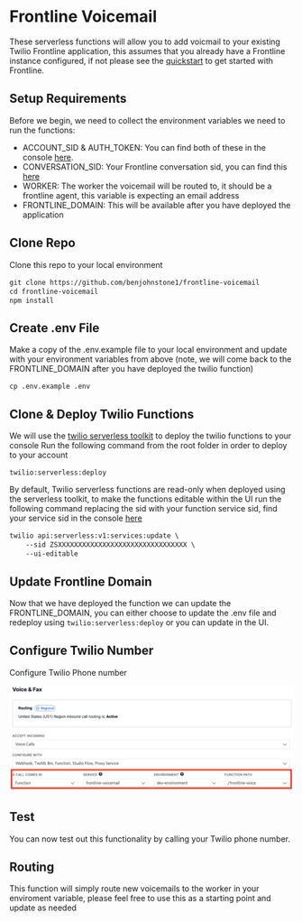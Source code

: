 # Frontline Voicemail

These serverless functions will allow you to add voicmail to your existing Twilio Frontline application, this assumes that you already have a Frontline instance configured, if not please see the [quickstart](https://www.twilio.com/docs/frontline/nodejs-demo-quickstart) to get started with Frontline.

## Setup Requirements

Before we begin, we need to collect the environment variables we need to run the functions:

- ACCOUNT_SID & AUTH_TOKEN: You can find both of these in the console [here](https://console.twilio.com/?frameUrl=/console).
- CONVERSATION_SID: Your Frontline conversation sid, you can find this [here](https://console.twilio.com/us1/develop/conversations/manage/services?frameUrl=%2Fconsole%2Fconversations%2Fservices)
- WORKER: The worker the voicemail will be routed to, it should be a frontline agent, this variable is expecting an email address
- FRONTLINE_DOMAIN: This will be available after you have deployed the application

## Clone Repo

Clone this repo to your local environment

```
git clone https://github.com/benjohnstone1/frontline-voicemail
cd frontline-voicemail
npm install
```

## Create .env File

Make a copy of the .env.example file to your local environment and update with your environment variables from above (note, we will come back to the FRONTLINE_DOMAIN after you have deployed the twilio function)

```
cp .env.example .env

```

## Clone & Deploy Twilio Functions

We will use the [twilio serverless toolkit](https://www.twilio.com/docs/labs/serverless-toolkit) to deploy the twilio functions to your console
Run the following command from the root folder in order to deploy to your account

```
twilio:serverless:deploy
```

By default, Twilio serverless functions are read-only when deployed using the serverless toolkit, to make the functions editable within the UI run the following command replacing the sid with your function service sid, find your service sid in the console [here](https://console.twilio.com/us1/develop/functions/services?frameUrl=/console/functions/overview/services)

```
twilio api:serverless:v1:services:update \
    --sid ZSXXXXXXXXXXXXXXXXXXXXXXXXXXXXXXXX \
    --ui-editable
```

## Update Frontline Domain

Now that we have deployed the function we can update the FRONTLINE_DOMAIN, you can either choose to update the .env file and redeploy using `twilio:serverless:deploy` or you can update in the UI.

## Configure Twilio Number

Configure Twilio Phone number

![alt Configure Number](https://github.com/benjohnstone1/frontline-voicemail/blob/main/public/Configure%20Number.png)

## Test

You can now test out this functionality by calling your Twilio phone number.

## Routing

This function will simply route new voicemails to the worker in your enviroment variable, please feel free to use this as a starting point and update as needed
